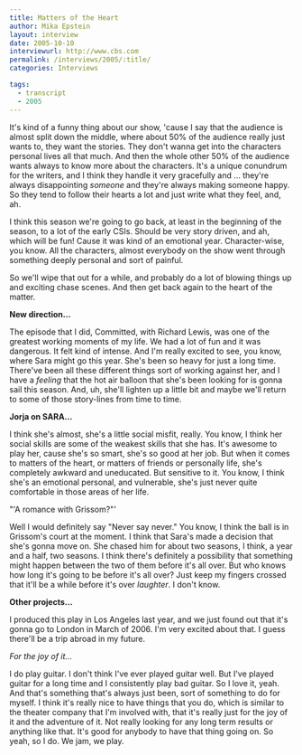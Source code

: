 ```yaml
---
title: Matters of the Heart
author: Mika Epstein
layout: interview
date: 2005-10-10
interviewurl: http://www.cbs.com  
permalink: /interviews/2005/:title/
categories: Interviews

tags:
  - transcript
  - 2005
---
```


It's kind of a funny thing about our show, 'cause I say that the audience is almost split down the middle, where about 50% of the audience really just wants to, they want the stories. They don't wanna get into the characters personal lives all that much. And then the whole other 50% of the audience wants always to know more about the characters. It's a unique conundrum for the writers, and I think they handle it very gracefully and ... they're always disappointing _someone_ and they're always making someone happy. So they tend to follow their hearts a lot and just write what they feel, and, ah.

I think this season we're going to go back, at least in the beginning of the season, to a lot of the early CSIs. Should be very story driven, and ah, which will be fun! Cause it was kind of an emotional year. Character-wise, you know. All the characters, almost everybody on the show went through something deeply personal and sort of painful.

So we'll wipe that out for a while, and probably do a lot of blowing things up and exciting chase scenes. And then get back again to the heart of the matter.

**New direction...**

The episode that I did, Committed, with Richard Lewis, was one of the greatest working moments of my life. We had a lot of fun and it was dangerous. It felt kind of intense. And I'm really excited to see, you know, where Sara might go this year. She's been so heavy for just a long time. There've been all these different things sort of working against her, and I have a *feeling* that the hot air balloon that she's been looking for is gonna sail this season. And, uh, she'll lighten up a little bit and maybe we'll return to some of those story-lines from time to time.

**Jorja on SARA...**

I think she's almost, she's a little social misfit, really. You know, I think her social skills are some of the weakest skills that she has. It's awesome to play her, cause she's so smart, she's so good at her job. But when it comes to matters of the heart, or matters of friends or personally life, she's completely awkward and uneducated. But sensitive to it. You know, I think she's an emotional personal, and vulnerable, she's just never quite comfortable in those areas of her life.

"'A romance with Grissom?"'

Well I would definitely say "Never say never." You know, I think the ball is in Grissom's court at the moment. I think that Sara's made a decision that she's gonna move on. She chased him for about two seasons, I think, a year and a half, two seasons. I think there's definitely a possibility that something might happen between the two of them before it's all over. But who knows how long it's going to be before it's all over? Just keep my fingers crossed that it'll be a while before it's over _laughter_. I don't know.

**Other projects...**

I produced this play in Los Angeles last year, and we just found out that it's gonna go to London in March of 2006. I'm very excited about that. I guess there'll be a trip abroad in my future.

_For the joy of it..._

I do play guitar. I don't think I've ever played guitar well. But I've played guitar for a long time and I consistently play bad guitar. So I love it, yeah. And that's something that's always just been, sort of something to do for myself. I think it's really nice to have things that you do, which is similar to the theater company that I'm involved with, that it's really just for the joy of it and the adventure of it. Not really looking for any long term results or anything like that. It's good for anybody to have that thing going on. So yeah, so I do. We jam, we play.  